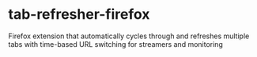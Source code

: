 # tab-refresher-firefox
Firefox extension that automatically cycles through and refreshes multiple tabs with time-based URL switching for streamers and monitoring
